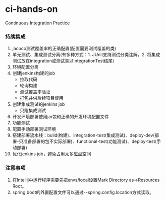 # ci-hands-on
Continuous Integration Practice


### 持续集成

1. jacoco测试覆盖率的正确配置(配置需要测试覆盖的类)
2. 单元测试、集成测试分离(有多种方式：1. JUnit支持测试分类注解，2. 将集成测试放在integration或测试类以IntegrationTest结尾)
3. 环境配置分离
4. 创建jenkins构建的job
    * 拉取代码
    * 轮询构建
    * 测试覆盖率验证
    * 打包并供后续项目使用
5. 创建集成测试的jenkins job
    * 只跑集成测试
6. 开发环境部署使用jar包和正确的开发环境配置文件
7. 功能测试
8. 配置手动部署测试环境
9. 搭建部署流水线：build(构建)、integration-test(集成测试)、deploy-dev(部署-只准备部署的包不实际部署)、functional-test(功能测试)、deploy-test(手动部署)
10. 优化jenkins job，避免占用太多磁盘空间


### 注意事项

1. 在Intellij中运行程序需要先把envs/local设置Mark Directory as->Resources Root。
1. spring boot的外置配置文件可以通过--spring.config.location方式读取。